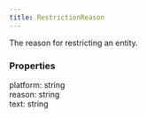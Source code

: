 ```yaml
---
title: RestrictionReason
---
```


The reason for restricting an entity.

### Properties

<div class="flex flex-col gap-3"><div><div class="flex gap-2"><div class="font-mono"><span class="font-bold">platform</span><span class="opacity-50">:</span> <span>string</span></div></div></div><div><div class="flex gap-2"><div class="font-mono"><span class="font-bold">reason</span><span class="opacity-50">:</span> <span>string</span></div></div></div><div><div class="flex gap-2"><div class="font-mono"><span class="font-bold">text</span><span class="opacity-50">:</span> <span>string</span></div></div></div></div>

